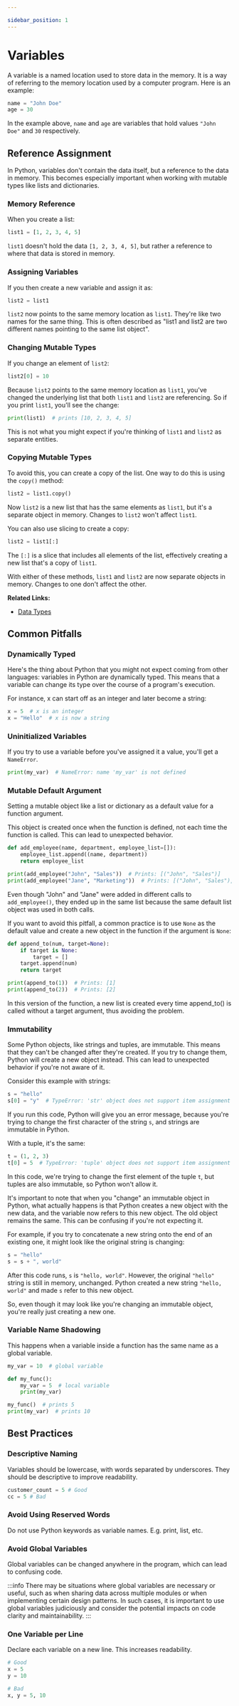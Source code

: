 ```yaml
---

sidebar_position: 1
---
```


# Variables

A variable is a named location used to store data in the memory. It is a way of referring to the memory location used by a computer program. Here is an example:

```python title="main.py"
name = "John Doe"
age = 30
```

In the example above, `name` and `age` are variables that hold values `"John Doe"` and `30` respectively.

## Reference Assignment

In Python, variables don't contain the data itself, but a reference to the data in memory. This becomes especially important when working with mutable types like lists and dictionaries.

### Memory Reference

When you create a list:

```python title="main.py"
list1 = [1, 2, 3, 4, 5]
```

`list1` doesn't hold the data `[1, 2, 3, 4, 5]`, but rather a reference to where that data is stored in memory.

### Assigning Variables

If you then create a new variable and assign it as:

```python title="main.py"
list2 = list1
```

`list2` now points to the same memory location as `list1`. They're like two names for the same thing. This is often described as "list1 and list2 are two different names pointing to the same list object".

### Changing Mutable Types

If you change an element of `list2`:

```python title="main.py"
list2[0] = 10
```

Because `list2` points to the same memory location as `list1`, you've changed the underlying list that both `list1` and `list2` are referencing. So if you print `list1`, you'll see the change:

```python title="main.py"
print(list1)  # prints [10, 2, 3, 4, 5]
```

This is not what you might expect if you're thinking of `list1` and `list2` as separate entities.

### Copying Mutable Types

To avoid this, you can create a copy of the list. One way to do this is using the `copy()` method:

```python title="main.py"
list2 = list1.copy()
```

Now `list2` is a new list that has the same elements as `list1`, but it's a separate object in memory. Changes to `list2` won't affect `list1`.

You can also use slicing to create a copy:

```python title="main.py"
list2 = list1[:]
```

The `[:]` is a slice that includes all elements of the list, effectively creating a new list that's a copy of `list1`.

With either of these methods, `list1` and `list2` are now separate objects in memory. Changes to one don't affect the other.

**Related Links:**

- [Data Types](./data-types)

## Common Pitfalls

### Dynamically Typed

Here's the thing about Python that you might not expect coming from other languages: variables in Python are dynamically typed. This means that a variable can change its type over the course of a program's execution.

For instance, x can start off as an integer and later become a string:

```python title="main.py"
x = 5  # x is an integer
x = "Hello"  # x is now a string
```

### Uninitialized Variables

If you try to use a variable before you've assigned it a value, you'll get a `NameError`.

```python title="main.py"
print(my_var)  # NameError: name 'my_var' is not defined
```

### Mutable Default Argument

Setting a mutable object like a list or dictionary as a default value for a function argument.

This object is created once when the function is defined, not each time the function is called. This can lead to unexpected behavior.

```python title="main.py"
def add_employee(name, department, employee_list=[]):
    employee_list.append((name, department))
    return employee_list

print(add_employee("John", "Sales"))  # Prints: [("John", "Sales")]
print(add_employee("Jane", "Marketing"))  # Prints: [("John", "Sales"), ("Jane", "Marketing")]

```

Even though "John" and "Jane" were added in different calls to `add_employee()`, they ended up in the same list because the same default list object was used in both calls.

If you want to avoid this pitfall, a common practice is to use `None` as the default value and create a new object in the function if the argument is `None`:

```python title="main.py"
def append_to(num, target=None):
    if target is None:
        target = []
    target.append(num)
    return target

print(append_to(1))  # Prints: [1]
print(append_to(2))  # Prints: [2]

```

In this version of the function, a new list is created every time append_to() is called without a target argument, thus avoiding the problem.

### Immutability

Some Python objects, like strings and tuples, are immutable. This means that they can't be changed after they're created. If you try to change them, Python will create a new object instead. This can lead to unexpected behavior if you're not aware of it.

Consider this example with strings:

```python title="main.py"
s = "hello"
s[0] = "y"  # TypeError: 'str' object does not support item assignment

```

If you run this code, Python will give you an error message, because you're trying to change the first character of the string `s`, and strings are immutable in Python.

With a tuple, it's the same:

```python title="main.py"
t = (1, 2, 3)
t[0] = 5  # TypeError: 'tuple' object does not support item assignment

```

In this code, we're trying to change the first element of the tuple `t`, but tuples are also immutable, so Python won't allow it.

It's important to note that when you "change" an immutable object in Python, what actually happens is that Python creates a new object with the new data, and the variable now refers to this new object. The old object remains the same. This can be confusing if you're not expecting it.

For example, if you try to concatenate a new string onto the end of an existing one, it might look like the original string is changing:

```python title="main.py"
s = "hello"
s = s + ", world"

```

After this code runs, `s` is `"hello, world"`. However, the original `"hello"` string is still in memory, unchanged. Python created a new string `"hello, world"` and made `s` refer to this new object.

So, even though it may look like you're changing an immutable object, you're really just creating a new one.

### Variable Name Shadowing

This happens when a variable inside a function has the same name as a global variable.

```python title="main.py"
my_var = 10  # global variable

def my_func():
    my_var = 5  # local variable
    print(my_var)

my_func()  # prints 5
print(my_var)  # prints 10
```

## Best Practices

### Descriptive Naming

Variables should be lowercase, with words separated by underscores. They should be descriptive to improve readability.

```python title="main.py"
customer_count = 5 # Good
cc = 5 # Bad
```

### Avoid Using Reserved Words

Do not use Python keywords as variable names. E.g. print, list, etc.

### Avoid Global Variables

Global variables can be changed anywhere in the program, which can lead to confusing code.

:::info
There may be situations where global variables are necessary or useful, such as when sharing data across multiple modules or when implementing certain design patterns. In such cases, it is important to use global variables judiciously and consider the potential impacts on code clarity and maintainability.
:::

### One Variable per Line

Declare each variable on a new line. This increases readability.

```python title="main.py"
# Good
x = 5 
y = 10 

# Bad
x, y = 5, 10
```
